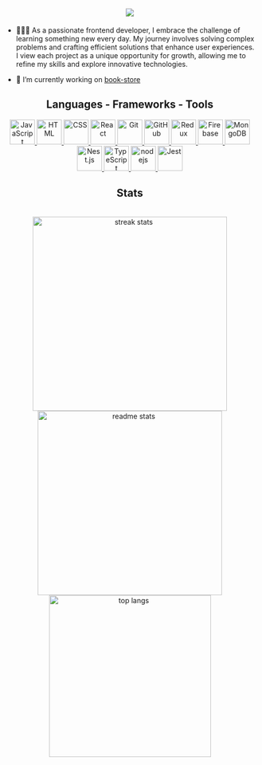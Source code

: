 <h1 align="center">
    <img src="https://readme-typing-svg.herokuapp.com/?font=Righteous&size=17&center=true&vCenter=true&width=230&height=28&duration=4000&lines=Hello+World!+👋!;&color=17c654" />
</h1> 


- 👨🏻‍💻 As a passionate frontend developer, I embrace the challenge of learning something new every day. My journey involves solving complex problems and crafting efficient solutions that enhance user experiences. I view each project as a unique opportunity for growth, allowing me to refine my skills and explore innovative technologies. 

- 🔭 I’m currently working on [book-store](https://github.com/DendiLBN/bookStore)


<p align="left"></p>

<h2 align="center">Languages - Frameworks - Tools</h2>
<div align="center">
    <!-- JavaScript -->
    <a href="https://www.w3schools.com/js/" target="_blank">
        <img src="https://skillicons.dev/icons?i=javascript" alt="JavaScript" width="50" />
    </a>
    <!-- HTML -->
    <a href="https://www.w3schools.com/html/default.asp" target="_blank">
        <img src="https://skillicons.dev/icons?i=html" alt="HTML" width="50" />
    </a>
    <!-- CSS -->
    <a href="https://www.w3schools.com/css/default.asp" target="_blank">
        <img src="https://skillicons.dev/icons?i=css" alt="CSS" width="50" />
    </a>
    <!-- React -->
    <a href="https://reactjs.org/" target="_blank">
        <img src="https://skillicons.dev/icons?i=react" alt="React" width="50" />
    </a>
    <!-- Git -->
    <a href="https://git-scm.com/" target="_blank">
        <img src="https://skillicons.dev/icons?i=git" alt="Git" width="50" />
    </a>
    <!-- GitHub -->
    <a href="https://github.com/" target="_blank">
        <img src="https://skillicons.dev/icons?i=github" alt="GitHub" width="50" />
    </a>
    <!-- Redux -->
    <a href="https://redux.js.org/" target="_blank">
        <img src="https://skillicons.dev/icons?i=redux" alt="Redux" width="50" />
    </a>
    <!-- Firebase -->
    <a href="https://firebase.google.com/" target="_blank">
        <img src="https://skillicons.dev/icons?i=firebase" alt="Firebase" width="50" />
    </a>
    <!-- MongoDB -->
    <a href="https://www.mongodb.com/" target="_blank">
        <img src="https://skillicons.dev/icons?i=mongodb" alt="MongoDB" width="50" />
    </a>
    <!-- NestJS -->
    <a href="https://nestjs.com/" target="_blank">
        <img src="https://skillicons.dev/icons?i=nestjs" alt="Nest.js" width="50" />
    </a>
    <!-- Typescript -->
    <a href="https://www.typescriptlang.org/" target="_blank">
        <img src="https://skillicons.dev/icons?i=typescript" alt="TypeScript" width="50" />
    </a>
    <!-- Nodejs -->
    <a href="https://nodejs.org/en/" target="_blank">
        <img src="https://skillicons.dev/icons?i=nodejs" alt="nodejs" width="50" />
    </a>
    <!-- Jest -->
    <a href="https://jestjs.io/" target="_blank">
        <img src="https://skillicons.dev/icons?i=jest" alt="Jest" width="50" />
    </a>
</div>

<h2 align="center"> Stats </h2>
<br>

<div align="center">
  <!-- Streak Stats -->
  <img width=390 src="https://github-readme-streak-stats-salesp07.vercel.app/?user=DendiLBN&count_private=true&theme=react&border_radius=10" alt="streak stats"/>
  
  <!-- GitHub Stats -->
  <img width=370 src="https://github-readme-stats-salesp07.vercel.app/api?username=DendiLBN&count_private=true&show_icons=true&theme=react&rank_icon=github&border_radius=10" alt="readme stats" />
  
  <br/>
  
  <!-- Top Languages -->
  <img width=325 align="center" src="https://github-readme-stats-salesp07.vercel.app/api/top-langs/?username=DendiLBN&langs_count=8&layout=compact&theme=react&border_radius=10&exclude_repo=github-readme-stats" alt="top langs" />
</div>

<br>



